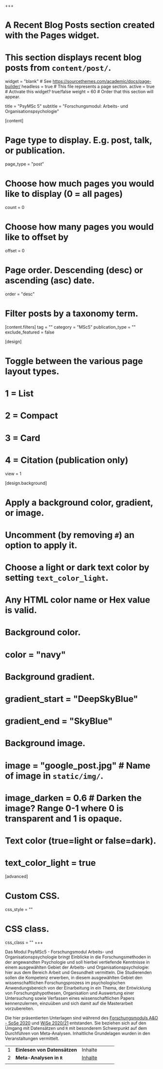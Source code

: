 +++ 
# A Recent Blog Posts section created with the Pages widget.
# This section displays recent blog posts from `content/post/`.

widget = "blank"  # See https://sourcethemes.com/academic/docs/page-builder/
headless = true  # This file represents a page section.
active = true  # Activate this widget? true/false
weight = 60  # Order that this section will appear.

title = "PsyMSc 5"
subtitle = "Forschungsmodul: Arbeits- und Organisationspsychologie"

[content]
  # Page type to display. E.g. post, talk, or publication.
  page_type = "post"

  # Choose how much pages you would like to display (0 = all pages)
  count = 0

  # Choose how many pages you would like to offset by
  offset = 0

  # Page order. Descending (desc) or ascending (asc) date.
  order = "desc"

  # Filter posts by a taxonomy term.
  [content.filters]
    tag = ""
    category = "MSc5"
    publication_type = ""
    exclude_featured = false

[design]
  # Toggle between the various page layout types.
  #   1 = List
  #   2 = Compact
  #   3 = Card
  #   4 = Citation (publication only)
  view = 1

[design.background]
  # Apply a background color, gradient, or image.
  #   Uncomment (by removing `#`) an option to apply it.
  #   Choose a light or dark text color by setting `text_color_light`.
  #   Any HTML color name or Hex value is valid.

  # Background color.
  # color = "navy"

  # Background gradient.
  # gradient_start = "DeepSkyBlue"
  # gradient_end = "SkyBlue"

  # Background image.
  # image = "google_post.jpg"  # Name of image in `static/img/`.
  # image_darken = 0.6  # Darken the image? Range 0-1 where 0 is transparent and 1 is opaque.

  # Text color (true=light or false=dark).
  # text_color_light = true  

[advanced]
 # Custom CSS.
 css_style = ""

 # CSS class.
 css_class = ""
+++

<a id="PsyMSc5_AO"></a>
Das Modul PsyMSc5 - Forschungsmodul Arbeits- und Organisationspsychologie bringt Einblicke in die Forschungsmethoden in der angewandten Psychologie und soll hierbei vertiefende Kenntnisse in einem ausgewählten Gebiet der Arbeits- und Organisationspsychologie: hier aus dem Bereich Arbeit und Gesundheit vermitteln. Die Studierenden sollen die Kompetenz erwerben, in diesem ausgewählten Gebiet den wissenschaftlichen Forschungsprozess im psychologischen Anwendungsbereich von der Einarbeitung in ein Thema, der Entwicklung von Forschungshypothesen, Organisation und Auswertung einer Untersuchung sowie Verfassen eines wissenschaftlichen Papers kennenzulernen, einzuüben und sich damit auf die Masterarbeit vorzubereiten.

Die hier präsentierten Unterlagen sind während des [Forschungsmoduls A&O - SoSe 2020](https://qis.server.uni-frankfurt.de/qisserver/rds?state=verpublish&status=init&vmfile=no&publishid=289653&moduleCall=webInfo&publishConfFile=webInfo&publishSubDir=veranstaltung) und [WiSe 2020/21](https://qis.server.uni-frankfurt.de/qisserver/rds?state=verpublish&status=init&vmfile=no&publishid=302549&moduleCall=webInfo&publishConfFile=webInfo&publishSubDir=veranstaltung) entstanden. Sie beziehen sich auf den Umgang mit Datensätzen und `R` mit besonderem Schwerpunkt auf dem Durchführen von Meta-Analysen. Inhaltliche Grundelagen wurden in den Veranstaltungen vermittelt.

|  |  |  |  | | |
| --- | --- | --- | --- | --- | --- |
| 1 | **Einlesen von Datensätzen** | Inhalte  |
| 2 | **Meta-Analysen in `R`** | [Inhalte](/post/meta-analysen-in-r)  |
|  |  |  |  | | |


